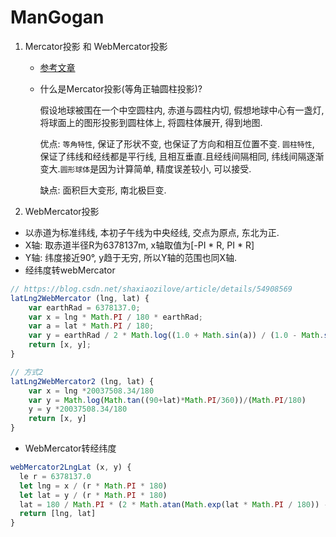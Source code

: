 # ManGogan

1. Mercator投影 和 WebMercator投影
   - [参考文章](https://blog.csdn.net/liyan_GIS/article/details/8021514)   
   - 什么是Mercator投影(等角正轴圆柱投影)?

      假设地球被围在一个中空圆柱内, 赤道与圆柱内切, 假想地球中心有一盏灯, 将球面上的图形投影到圆柱体上, 将圆柱体展开, 得到地图.

      优点: ``等角特性``, 保证了形状不变, 也保证了方向和相互位置不变. ``圆柱特性``, 保证了纬线和经线都是平行线, 且相互垂直.且经线间隔相同, 纬线间隔逐渐变大.``圆形球体``是因为计算简单, 精度误差较小, 可以接受.

      缺点: 面积巨大变形, 南北极巨变.
  

2. WebMercator投影

  - 以赤道为标准纬线, 本初子午线为中央经线, 交点为原点, 东北为正.
  - X轴: 取赤道半径R为6378137m, x轴取值为[-PI * R, PI * R]
  - Y轴: 纬度接近90°, y趋于无穷, 所以Y轴的范围也同X轴.
  - 经纬度转webMercator
  ```javascript
  // https://blog.csdn.net/shaxiaozilove/article/details/54908569
  latLng2WebMercator (lng, lat) {
      var earthRad = 6378137.0;
      var x = lng * Math.PI / 180 * earthRad;
      var a = lat * Math.PI / 180;
      var y = earthRad / 2 * Math.log((1.0 + Math.sin(a)) / (1.0 - Math.sin(a)));
      return [x, y];
  }

  // 方式2
  latLng2WebMercator2 (lng, lat) {
      var x = lng *20037508.34/180
      var y = Math.log(Math.tan((90+lat)*Math.PI/360))/(Math.PI/180)
      y = y *20037508.34/180
      return [x, y]
  }
  ```
  - WebMercator转经纬度
  ```javascript
  webMercator2LngLat (x, y) {
    le r = 6378137.0
    let lng = x / (r * Math.PI * 180)
    let lat = y / (r * Math.PI * 180)
    lat = 180 / Math.PI * (2 * Math.atan(Math.exp(lat * Math.PI / 180)) - Math.PI / 2)
    return [lng, lat]
  }
